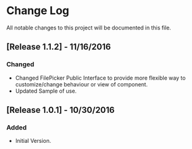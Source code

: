 # Change Log
All notable changes to this project will be documented in this file.

## [Release 1.1.2] - 11/16/2016
### Changed
- Changed FilePicker Public Interface to provide more flexible way to customize/change behaviour or view of component.
- Updated Sample of use.

## [Release 1.0.1] - 10/30/2016
### Added
- Initial Version.
